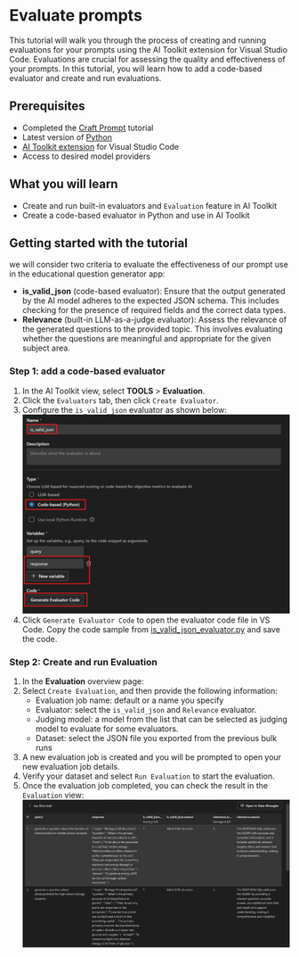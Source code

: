 # Evaluate prompts
This tutorial will walk you through the process of creating and running evaluations for your prompts using the AI Toolkit extension for Visual Studio Code. Evaluations are crucial for assessing the quality and effectiveness of your prompts. In this tutorial, you will learn how to add a code-based evaluator and create and run evaluations.

## Prerequisites
- Completed the [Craft Prompt](../01_craft_prompt/README.md) tutorial
- Latest version of [Python](https://www.python.org/downloads/)
- [AI Toolkit extension](https://code.visualstudio.com/docs/intelligentapps/overview#_install-and-setup) for Visual Studio Code
- Access to desired model providers

## What you will learn
- Create and run built-in evaluators and `Evaluation` feature in AI Toolkit
- Create a code-based evaluator in Python and use in AI Toolkit

## Getting started with the tutorial
we will consider two criteria to evaluate the effectiveness of our prompt use in the educational question generator app:
- **is_valid_json** (code-based evaluator): Ensure that the output generated by the AI model adheres to the expected JSON schema. This includes checking for the presence of required fields and the correct data types.
- **Relevance** (built-in LLM-as-a-judge evaluator): Assess the relevance of the generated questions to the provided topic. This involves evaluating whether the questions are meaningful and appropriate for the given subject area.

### Step 1: add a code-based evaluator
1. In the AI Toolkit view, select **TOOLS** > **Evaluation**.
2. Click the `Evaluators` tab, then click `Create Evaluator`.
3. Configure the `is_valid_json` evaluator as shown below:
![code-based-evaluator](./images/create-evaluator.png)
1. Click `Generate Evaluator Code` to open the evaluator code file in VS Code. Copy the code sample from [is_valid_json_evaluator.py](./is_valid_json_evaluator.py) and save the code.

### Step 2: Create and run Evaluation
1. In the **Evaluation** overview page:
2. Select `Create Evaluation`, and then provide the following information:
    - Evaluation job name: default or a name you specify
    - Evaluator: select the `is_valid_json` and `Relevance` evaluator.
    - Judging model: a model from the list that can be selected as judging model to evaluate for some evaluators.
    - Dataset: select the JSON file you exported from the previous bulk runs
3. A new evaluation job is created and you will be prompted to open your new evaluation job details.
4. Verify your dataset and select `Run Evaluation` to start the evaluation.
5. Once the evaluation job completed, you can check the result in the `Evaluation` view:
![eval-result](./images/eval-result.png)